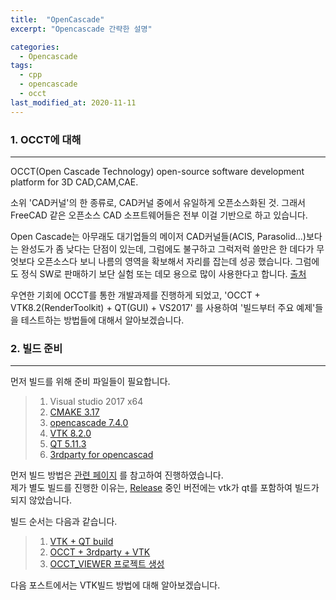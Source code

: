 ```yaml
---
title:  "OpenCascade"
excerpt: "Opencascade 간략한 설명"

categories:
  - Opencascade
tags:
  - cpp
  - opencascade
  - occt
last_modified_at: 2020-11-11
---
```


### 1. OCCT에 대해
- - -
OCCT(Open Cascade Technology) open-source software development platform for 3D CAD,CAM,CAE.

소위 'CAD커널'의 한 종류로, CAD커널 중에서 유일하게 오픈소스화된 것.  그래서 FreeCAD 같은 오픈소스 CAD 소프트웨어들은 전부 이걸 기반으로 하고 있습니다.

Open Cascade는 아무래도 대기업들의 메이저 CAD커널들(ACIS, Parasolid...)보다는 완성도가 좀 낮다는 단점이 있는데, 그럼에도 불구하고 그럭저럭 쓸만은 한 데다가 무엇보다 오픈소스다 보니 나름의 영역을 확보해서 자리를 잡는데 성공 했습니다. 그럼에도 정식 SW로 판매하기 보단 실험 또는 데모 용으로 많이 사용한다고 합니다.
[출처](https://www.clien.net/service/board/use/13613958)

우연한 기회에 OCCT를 통한 개발과제를 진행하게 되었고,  'OCCT + VTK8.2(RenderToolkit) + QT(GUI) + VS2017' 를 사용하여 '빌드부터 주요 예제'들을 테스트하는 방법들에 대해서 알아보겠습니다. 

### 2. 빌드 준비
- - -
먼저 빌드를 위해 준비 파일들이 필요합니다.

> 1. Visual studio 2017 x64
> 2. [CMAKE 3.17](https://cmake.org/download/)
> 3. [opencascade 7.4.0](https://github.com/tpaviot/oce/releases)
> 4. [VTK 8.2.0](https://vtk.org/download/)
> 5. [QT 5.11.3](https://download.qt.io/new_archive/qt/5.11/5.11.3/)
> 6. [3rdparty for opencascad](https://old.opencascade.com/content/latest-release)

먼저 빌드 방법은 [관련 페이지](
https://old.opencascade.com/doc/occt-6.9.1/overview/html/occt_dev_guides__building_3rdparty_windows.html) 를 참고하여 진행하였습니다.  
제가 별도 빌드를 진행한 이유는, [Release](https://old.opencascade.com/content/latest-release) 중인 버전에는 vtk가 qt를 포함하여 빌드가 되지 않았습니다. 

빌드 순서는 다음과 같습니다.
> 1. [VTK + QT build]()
> 2. [OCCT + 3rdparty + VTK]()
> 3. [OCCT_VIEWER 프로젝트 생성]()

다음 포스트에서는 VTK빌드 방법에 대해 알아보겠습니다.